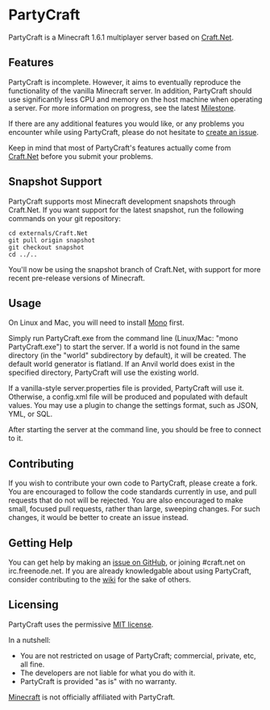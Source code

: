 # PartyCraft

PartyCraft is a Minecraft 1.6.1 multiplayer server based on [Craft.Net](https://github.com/SirCmpwn/Craft.Net).

## Features

PartyCraft is incomplete. However, it aims to eventually reproduce the functionality of the vanilla
Minecraft server. In addition, PartyCraft should use significantly less CPU and memory on the host
machine when operating a server. For more information on progress, see the latest
[Milestone](https://github.com/SirCmpwn/PartyCraft/issues/milestones).

If there are any additional features you would like, or any problems you encounter while using
PartyCraft, please do not hesitate to [create an issue](https://github.com/SirCmpwn/Craft.Net/issues).

Keep in mind that most of PartyCraft's features actually come from
[Craft.Net](https://github.com/SirCmpwn/Craft.Net) before you submit your problems.

## Snapshot Support

PartyCraft supports most Minecraft development snapshots through Craft.Net. If you want support for the
latest snapshot, run the following commands on your git repository:

    cd externals/Craft.Net
    git pull origin snapshot
    git checkout snapshot
    cd ../..

You'll now be using the snapshot branch of Craft.Net, with support for more recent pre-release versions
of Minecraft.

## Usage

On Linux and Mac, you will need to install [Mono](https://github.com/mono/mono) first.

Simply run PartyCraft.exe from the command line (Linux/Mac: "mono PartyCraft.exe") to start the server.
If a world is not found in the same directory (in the "world" subdirectory by default), it will be
created. The default world generator is flatland. If an Anvil world does exist in the specified directory,
PartyCraft will use the existing world.

If a vanilla-style server.properties file is provided, PartyCraft will use it. Otherwise, a config.xml
file will be produced and populated with default values. You may use a plugin to change the settings format,
such as JSON, YML, or SQL.

After starting the server at the command line, you should be free to connect to it.

## Contributing

If you wish to contribute your own code to PartyCraft, please create a fork. You are encouraged to follow the
code standards currently in use, and pull requests that do not will be rejected. You are also encouraged to
make small, focused pull requests, rather than large, sweeping changes. For such changes, it would be better
to create an issue instead.

## Getting Help

You can get help by making an [issue on GitHub](https://github.com/SirCmpwn/PartyCraft/issues), or joining
\#craft.net on irc.freenode.net. If you are already knowledgable about using PartyCraft, consider contributing
to the [wiki](https://github.com/SirCmpwn/PartyCraft/wiki) for the sake of others.

## Licensing

PartyCraft uses the permissive [MIT license](http://www.opensource.org/licenses/mit-license.php/).

In a nutshell:

* You are not restricted on usage of PartyCraft; commercial, private, etc, all fine.
* The developers are not liable for what you do with it.
* PartyCraft is provided "as is" with no warranty.

[Minecraft](http://minecraft.net/) is not officially affiliated with PartyCraft.
